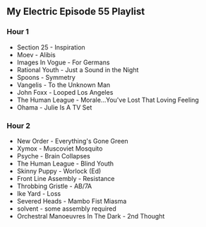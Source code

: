 ## My Electric Episode 55 Playlist

### Hour 1
* Section 25 - Inspiration
* Moev - Alibis
* Images In Vogue - For Germans
* Rational Youth - Just a Sound in the Night
* Spoons - Symmetry
* Vangelis - To the Unknown Man
* John Foxx - Looped Los Angeles
* The Human League - Morale...You've Lost That Loving Feeling
* Ohama - Julie Is A TV Set

### Hour 2
* New Order - Everything's Gone Green
* Xymox - Muscoviet Mosquito
* Psyche - Brain Collapses
* The Human League - Blind Youth
* Skinny Puppy - Worlock (Ed)
* Front Line Assembly - Resistance
* Throbbing Gristle - AB/7A
* Ike Yard - Loss
* Severed Heads - Mambo Fist Miasma
* solvent - some assembly required
* Orchestral Manoeuvres In The Dark - 2nd Thought